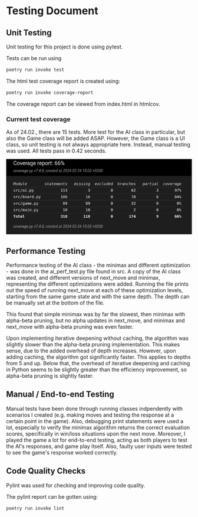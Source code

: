 # Testing Document

## Unit Testing

Unit testing for this project is done using pytest. 

Tests can be run using 

```bash
poetry run invoke test
```

The html test coverage report is created using:

```bash
poetry run invoke coverage-report
```

The coverage report can be viewed from index.html in htmlcov.

### Current test coverage

As of 24.02., there are 15 tests. More test for the AI class in particular, but also the Game class will be added ASAP. However, the Game class is a UI class, so unit testing is not always appropriate here. Instead, manual testing was used. All tests pass in 0.42 seconds. 

![Test Coverage Report](https://github.com/lenbie/Connect4AI/blob/main/documentation/CoverageReport.png)

## Performance Testing

Performance testing of the AI class - the minimax and different optimization - was done in the ai_perf_test.py file found in src. A copy of the AI class was created, and different versions of next_move and minimax, representing the different optimizations were added. Running the file prints out the speed of running next_move at each of these optimization levels, starting from the same game state and with the same depth. The depth can be manually set at the bottom of the file.

This found that simple minimax was by far the slowest, then minimax with alpha-beta pruning, but no alpha updates in next_move, and minimax and next_move with alpha-beta pruning was even faster. 

Upon implementing iterative deepening without caching, the algorithm was slightly slower than the alpha-beta pruning implementation. This makes sense, due to the added overhead of depth increases. However, upon adding caching, the algorithm got significantly faster. This applies to depths from 5 and up. Below that, the overhead of iterative deepening and caching in Python seems to be slightly greater than the efficiency improvement, so alpha-beta pruning is slightly faster.

## Manual / End-to-end Testing

Manual tests have been done through running classes indpendently with scenarios I created (e.g. making moves and testing the response at a certain point in the game). Also, debugging print statements were used a lot, especially to verify the minimax algorithm returns the correct evaluation scores, specifically in win/loss situations upon the next move. Moreover, I played the game a lot for end-to-end testing, acting as both players to test the AI's responses, and game play itself. Also, faulty user inputs were tested to see the game's response worked correctly.


## Code Quality Checks
Pylint was used for checking and improving code quality.

The pylint report can be gotten using:

```bash
poetry run invoke lint
```